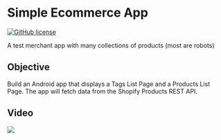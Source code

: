 # Simple Ecommerce App

[![GitHub license](https://img.shields.io/github/license/Naereen/StrapDown.js.svg)](https://github.com/AraujoJordan/Shopify-Android-Challenge-Summer-2019/LICENSE)


A test merchant app with many collections of products (most are robots)

## Objective

Build an Android app that displays a Tags List Page and a Products List Page. The app will fetch data from the Shopify Products REST API.

## Video
![](demo.gif)

